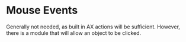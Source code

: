 # Mouse Events

Generally not needed, as built in AX actions will be sufficient. However, there
is a module that will allow an object to be clicked.
